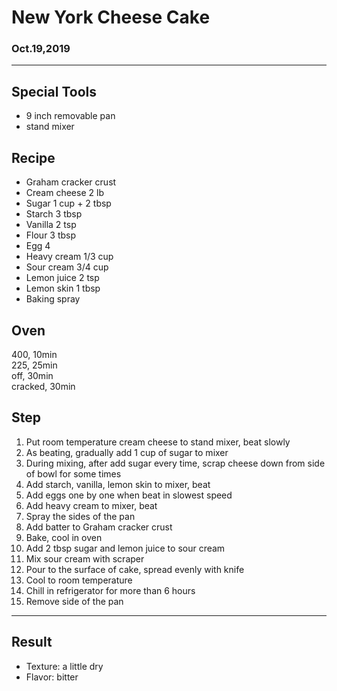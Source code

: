 # New York Cheese Cake

### Oct.19,2019

---
## Special Tools

- 9 inch removable pan
- stand mixer

## Recipe

- Graham cracker crust
- Cream cheese 2 lb
- Sugar 1 cup + 2 tbsp
- Starch 3 tbsp
- Vanilla 2 tsp
- Flour 3 tbsp
- Egg 4
- Heavy cream 1/3 cup
- Sour cream 3/4 cup
- Lemon juice 2 tsp
- Lemon skin 1 tbsp
- Baking spray

## Oven
400, 10min  
225, 25min  
off, 30min  
cracked, 30min

## Step
1. Put room temperature cream cheese to stand mixer, beat slowly
2. As beating, gradually add 1 cup of sugar to mixer
3. During mixing, after add sugar every time, scrap cheese down from side of bowl for some times
4. Add starch, vanilla, lemon skin to mixer, beat
5. Add eggs one by one when beat in slowest speed
6. Add heavy cream to mixer, beat
7. Spray the sides of the pan
8. Add batter to Graham cracker crust
9. Bake, cool in oven
10. Add 2 tbsp sugar and lemon juice to sour cream
11. Mix sour cream with scraper
12. Pour to the surface of cake, spread evenly with knife
13. Cool to room temperature
14. Chill in refrigerator for more than 6 hours
15. Remove side of the pan

---
## Result
- Texture: a little dry
- Flavor: bitter